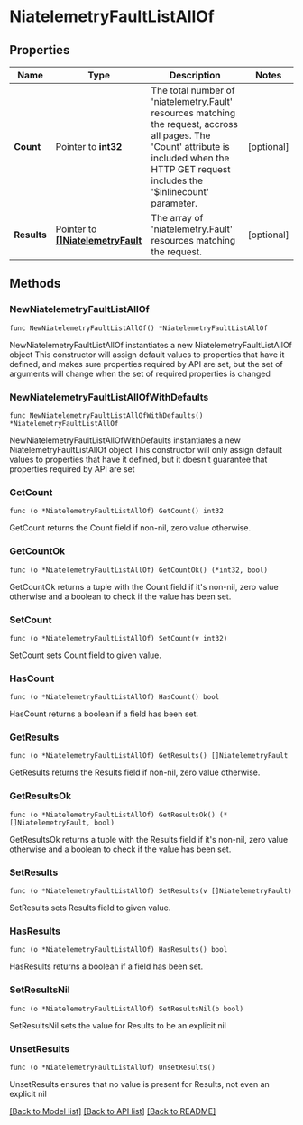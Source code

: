 # NiatelemetryFaultListAllOf

## Properties

Name | Type | Description | Notes
------------ | ------------- | ------------- | -------------
**Count** | Pointer to **int32** | The total number of &#39;niatelemetry.Fault&#39; resources matching the request, accross all pages. The &#39;Count&#39; attribute is included when the HTTP GET request includes the &#39;$inlinecount&#39; parameter. | [optional] 
**Results** | Pointer to [**[]NiatelemetryFault**](NiatelemetryFault.md) | The array of &#39;niatelemetry.Fault&#39; resources matching the request. | [optional] 

## Methods

### NewNiatelemetryFaultListAllOf

`func NewNiatelemetryFaultListAllOf() *NiatelemetryFaultListAllOf`

NewNiatelemetryFaultListAllOf instantiates a new NiatelemetryFaultListAllOf object
This constructor will assign default values to properties that have it defined,
and makes sure properties required by API are set, but the set of arguments
will change when the set of required properties is changed

### NewNiatelemetryFaultListAllOfWithDefaults

`func NewNiatelemetryFaultListAllOfWithDefaults() *NiatelemetryFaultListAllOf`

NewNiatelemetryFaultListAllOfWithDefaults instantiates a new NiatelemetryFaultListAllOf object
This constructor will only assign default values to properties that have it defined,
but it doesn't guarantee that properties required by API are set

### GetCount

`func (o *NiatelemetryFaultListAllOf) GetCount() int32`

GetCount returns the Count field if non-nil, zero value otherwise.

### GetCountOk

`func (o *NiatelemetryFaultListAllOf) GetCountOk() (*int32, bool)`

GetCountOk returns a tuple with the Count field if it's non-nil, zero value otherwise
and a boolean to check if the value has been set.

### SetCount

`func (o *NiatelemetryFaultListAllOf) SetCount(v int32)`

SetCount sets Count field to given value.

### HasCount

`func (o *NiatelemetryFaultListAllOf) HasCount() bool`

HasCount returns a boolean if a field has been set.

### GetResults

`func (o *NiatelemetryFaultListAllOf) GetResults() []NiatelemetryFault`

GetResults returns the Results field if non-nil, zero value otherwise.

### GetResultsOk

`func (o *NiatelemetryFaultListAllOf) GetResultsOk() (*[]NiatelemetryFault, bool)`

GetResultsOk returns a tuple with the Results field if it's non-nil, zero value otherwise
and a boolean to check if the value has been set.

### SetResults

`func (o *NiatelemetryFaultListAllOf) SetResults(v []NiatelemetryFault)`

SetResults sets Results field to given value.

### HasResults

`func (o *NiatelemetryFaultListAllOf) HasResults() bool`

HasResults returns a boolean if a field has been set.

### SetResultsNil

`func (o *NiatelemetryFaultListAllOf) SetResultsNil(b bool)`

 SetResultsNil sets the value for Results to be an explicit nil

### UnsetResults
`func (o *NiatelemetryFaultListAllOf) UnsetResults()`

UnsetResults ensures that no value is present for Results, not even an explicit nil

[[Back to Model list]](../README.md#documentation-for-models) [[Back to API list]](../README.md#documentation-for-api-endpoints) [[Back to README]](../README.md)


